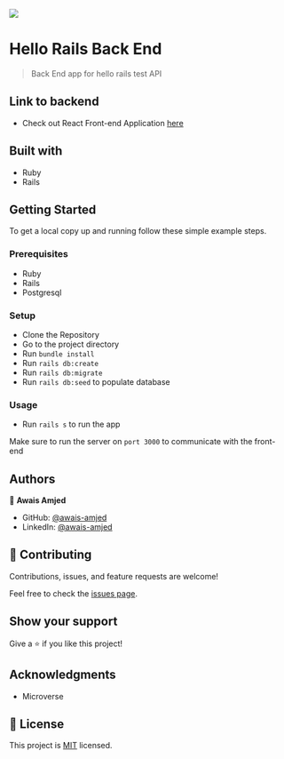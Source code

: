 ![](https://img.shields.io/badge/Microverse-blueviolet)

# Hello Rails Back End

> Back End app for hello rails test API

## Link to backend

- Check out React Front-end Application [here](https://github.com/awais-amjed/hello-react-front-end)

## Built with

- Ruby
- Rails

## Getting Started

To get a local copy up and running follow these simple example steps.

### Prerequisites

- Ruby
- Rails
- Postgresql

### Setup

- Clone the Repository
- Go to the project directory
- Run ```bundle install```
- Run ```rails db:create```
- Run ```rails db:migrate```
- Run ```rails db:seed``` to populate database

### Usage

- Run ```rails s``` to run the app

Make sure to run the server on `port 3000` to communicate with the front-end

## Authors

👤 **Awais Amjed**

- GitHub: [@awais-amjed](https://github.com/awais-amjed)
- LinkedIn: [@awais-amjed](https://www.linkedin.com/in/awais-amjed/)

## 🤝 Contributing

Contributions, issues, and feature requests are welcome!

Feel free to check the [issues page](../../issues/).

## Show your support

Give a ⭐️ if you like this project!

## Acknowledgments

- Microverse

## 📝 License

This project is [MIT](./LICENSE) licensed.
